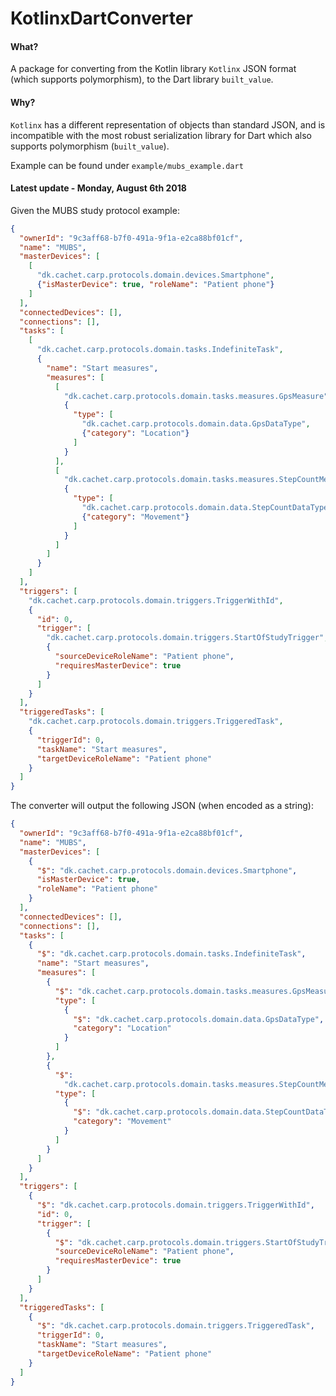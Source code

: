 # KotlinxDartConverter

#### What?
A package for converting from the Kotlin library `Kotlinx` JSON format (which supports polymorphism), 
to the Dart library `built_value`.

#### Why?
`Kotlinx` has a different representation of objects than standard JSON, and is incompatible with 
the most robust serialization library for Dart which also supports polymorphism (`built_value`).

Example can be found under `example/mubs_example.dart`

#### Latest update - Monday, August 6th 2018

Given the MUBS study protocol example:
```json
{
  "ownerId": "9c3aff68-b7f0-491a-9f1a-e2ca88bf01cf",
  "name": "MUBS",
  "masterDevices": [
    [
      "dk.cachet.carp.protocols.domain.devices.Smartphone",
      {"isMasterDevice": true, "roleName": "Patient phone"}
    ]
  ],
  "connectedDevices": [],
  "connections": [],
  "tasks": [
    [
      "dk.cachet.carp.protocols.domain.tasks.IndefiniteTask",
      {
        "name": "Start measures",
        "measures": [
          [
            "dk.cachet.carp.protocols.domain.tasks.measures.GpsMeasure",
            {
              "type": [
                "dk.cachet.carp.protocols.domain.data.GpsDataType",
                {"category": "Location"}
              ]
            }
          ],
          [
            "dk.cachet.carp.protocols.domain.tasks.measures.StepCountMeasure",
            {
              "type": [
                "dk.cachet.carp.protocols.domain.data.StepCountDataType",
                {"category": "Movement"}
              ]
            }
          ]
        ]
      }
    ]
  ],
  "triggers": [
    "dk.cachet.carp.protocols.domain.triggers.TriggerWithId",
    {
      "id": 0,
      "trigger": [
        "dk.cachet.carp.protocols.domain.triggers.StartOfStudyTrigger",
        {
          "sourceDeviceRoleName": "Patient phone",
          "requiresMasterDevice": true
        }
      ]
    }
  ],
  "triggeredTasks": [
    "dk.cachet.carp.protocols.domain.triggers.TriggeredTask",
    {
      "triggerId": 0,
      "taskName": "Start measures",
      "targetDeviceRoleName": "Patient phone"
    }
  ]
}
```

The converter will output the following JSON (when encoded as a string):
```json
{
  "ownerId": "9c3aff68-b7f0-491a-9f1a-e2ca88bf01cf",
  "name": "MUBS",
  "masterDevices": [
    {
      "$": "dk.cachet.carp.protocols.domain.devices.Smartphone",
      "isMasterDevice": true,
      "roleName": "Patient phone"
    }
  ],
  "connectedDevices": [],
  "connections": [],
  "tasks": [
    {
      "$": "dk.cachet.carp.protocols.domain.tasks.IndefiniteTask",
      "name": "Start measures",
      "measures": [
        {
          "$": "dk.cachet.carp.protocols.domain.tasks.measures.GpsMeasure",
          "type": [
            {
              "$": "dk.cachet.carp.protocols.domain.data.GpsDataType",
              "category": "Location"
            }
          ]
        },
        {
          "$":
            "dk.cachet.carp.protocols.domain.tasks.measures.StepCountMeasure",
          "type": [
            {
              "$": "dk.cachet.carp.protocols.domain.data.StepCountDataType",
              "category": "Movement"
            }
          ]
        }
      ]
    }
  ],
  "triggers": [
    {
      "$": "dk.cachet.carp.protocols.domain.triggers.TriggerWithId",
      "id": 0,
      "trigger": [
        {
          "$": "dk.cachet.carp.protocols.domain.triggers.StartOfStudyTrigger",
          "sourceDeviceRoleName": "Patient phone",
          "requiresMasterDevice": true
        }
      ]
    }
  ],
  "triggeredTasks": [
    {
      "$": "dk.cachet.carp.protocols.domain.triggers.TriggeredTask",
      "triggerId": 0,
      "taskName": "Start measures",
      "targetDeviceRoleName": "Patient phone"
    }
  ]
}
```
